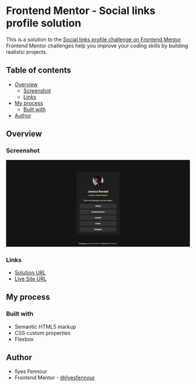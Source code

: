# Frontend Mentor - Social links profile solution

This is a solution to the [Social links profile challenge on Frontend Mentor](https://www.frontendmentor.io/challenges/social-links-profile-UG32l9m6dQ). Frontend Mentor challenges help you improve your coding skills by building realistic projects. 

## Table of contents

- [Overview](#overview)
  - [Screenshot](#screenshot)
  - [Links](#links)
- [My process](#my-process)
  - [Built with](#built-with)
- [Author](#author)

## Overview

### Screenshot

![project-screenshot](https://github.com/ilyesfennour/Frontend-Mentor/blob/main/03%20social%20links%20profile/assets/images/screenshot%20social-links-profile.png?raw=true)

### Links

- [Solution URL](https://www.frontendmentor.io/solutions/responsive-social-links-profile-Fz__d3-Te-)
- [Live Site URL](https://ilyesfennour.github.io/Frontend-Mentor/03%20social%20links%20profile/index.html)

## My process

### Built with

- Semantic HTML5 markup
- CSS custom properties
- Flexbox

## Author

- Ilyes Fennour
- Frontend Mentor - [@ilyesfennour](https://www.frontendmentor.io/profile/ilyesfennour)